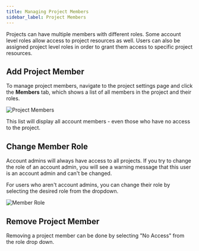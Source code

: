 ```yaml
---
title: Managing Project Members
sidebar_label: Project Members
---
```


Projects can have multiple members with different roles. Some account level
roles allow access to project resources as well. Users can also be assigned
project level roles in order to grant them access to specific project resources.

## Add Project Member

To manage project members, navigate to the project settings page and click the
**Members** tab, which shows a list of all members in the project and their
roles.

![Project Members](/media/managing-project-members/image-1.png)

This list will display all account members - even those who have no access to
the project.

## Change Member Role

<EnterpriseFeature name="Role Based Access Control" />

Account admins will always have access to all projects. If you try to change the
role of an account admin, you will see a warning message that this user is an
account admin and can't be changed.

For users who aren't account admins, you can change their role by selecting the
desired role from the dropdown.

![Member Role](/media/managing-project-members/image-2.png)

## Remove Project Member

Removing a project member can be done by selecting "No Access" from the role
drop down.
